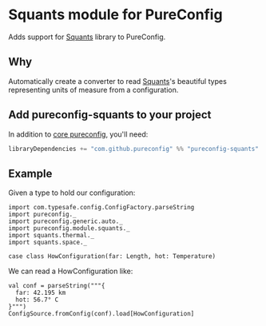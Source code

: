# Squants module for PureConfig

Adds support for [Squants](http://www.squants.com/) library to PureConfig.

## Why

Automatically create a converter to read [Squants](http://www.squants.com/)'s beautiful types representing units of measure from a configuration.

## Add pureconfig-squants to your project

In addition to [core pureconfig](https://github.com/pureconfig/pureconfig), you'll need:

```scala
libraryDependencies += "com.github.pureconfig" %% "pureconfig-squants" % "0.12.3"
```

## Example

Given a type to hold our configuration:

```tut:silent
import com.typesafe.config.ConfigFactory.parseString
import pureconfig._
import pureconfig.generic.auto._
import pureconfig.module.squants._
import squants.thermal._
import squants.space._

case class HowConfiguration(far: Length, hot: Temperature)
```

We can read a HowConfiguration like:

```tut:book
val conf = parseString("""{
  far: 42.195 km
  hot: 56.7° C
}""")
ConfigSource.fromConfig(conf).load[HowConfiguration]
```
